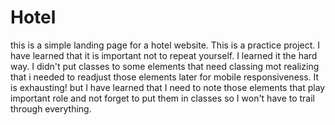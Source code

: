# Hotel
this is a simple landing page for a hotel website. This is a practice project. I have learned that it is important not to repeat yourself. I learned it the hard way. I didn't put classes to some elements that need classing mot realizing that i needed to readjust those elements later for mobile responsiveness. It is exhausting! but I have learned that I need to note those elements that play important role and not forget to put them in classes so I won't have to trail through everything.
